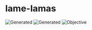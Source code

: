 # lame-lamas

![Generated](https://github.com/shahnami/lame-lamas/blob/main/assets/output/example.svg?raw=true)
![Generated](https://github.com/shahnami/lame-lamas/blob/main/assets/output/example2.svg?raw=true)
![Objective](https://github.com/shahnami/lame-lamas/blob/main/assets/objective.png?raw=true)
